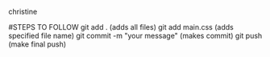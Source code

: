 christine


#STEPS TO FOLLOW
git add . (adds all files)
git add main.css (adds specified file name)
git commit -m "your message" (makes commit)
git push (make final push)

